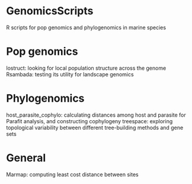 # GenomicsScripts
R scripts for pop genomics and phylogenomics in marine species

# Pop genomics
lostruct: looking for local population structure across the genome
Rsambada: testing its utility for landscape genomics

# Phylogenomics
host_parasite_cophylo: calculating distances among host and parasite for Parafit analysis, and constructing cophylogeny
treespace: exploring topological variability between different tree-building methods and gene sets

# General
Marmap: computing least cost distance between sites

